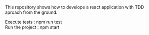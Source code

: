 This repository shows how to develope a react application with TDD aproach from the ground.

Execute tests : npm run test
<br/>
Run the project : npm start 
